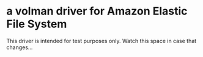 # a volman driver for Amazon Elastic File System
This driver is intended for test purposes only.  Watch this space in case that changes...

